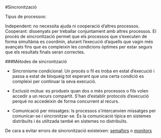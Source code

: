 #Sincronització

Tipus de processos:

Independent: no necessita ajuda ni cooperació d’altres processos.
Cooperant: dissenyats per treballar conjuntament amb altres processos.
El procés de sincronització permet que els processos que s’executen de 
forma simultània es coordinin, aturant l’execució d’aquells que vagin més avançats 
fins que es compleixin les condicions òptimes per estar segurs que els resultats 
finals seran correctes.

###Mètodes de sincronització

- Sincronisme condicional: Un procés o fil es troba en estat d’execució i passa a estat de 
bloqueig tot esperant que una certa condició es compleixi per continuar la seva execució.

- Exclusió mútua: es produeix quan dos o més processos o fils volen accedir a un recurs compartit.
S’han d’establir protocols d’execució perquè no accedeixin de forma concurrent al recurs.

- Comunicació per missatges: ls processos s’intercanvien missatges per comunicar-se i sincronitzar-se.
És la comunicació típica en sistemes distribuïts i és utiltzada també en sistemes no distribuïts.

De cara a evitar errors de sincronització existeixen: [semafors](src/a3/Semàfors.md) o [monitors](src/a3/Monitors.md)
